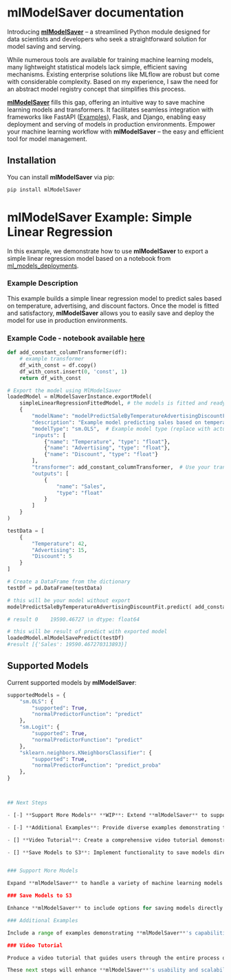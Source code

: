 # mlModelSaver documentation


Introducing **[mlModelSaver](https://pypi.org/project/mlModelSaver/)** – a streamlined Python module designed for data scientists and developers who seek a straightforward solution for model saving and serving.

While numerous tools are available for training machine learning models, many lightweight statistical models lack simple, efficient saving mechanisms. Existing enterprise solutions like MLflow are robust but come with considerable complexity. Based on my experience, I saw the need for an abstract model registry concept that simplifies this process.

**[mlModelSaver](https://github.com/smartdev-ca/mlModelSaver)** fills this gap, offering an intuitive way to save machine learning models and transformers. It facilitates seamless integration with frameworks like FastAPI ([Examples](https://github.com/jafarijason/ml_models_deployments)), Flask, and Django, enabling easy deployment and serving of models in production environments. Empower your machine learning workflow with **mlModelSaver** – the easy and efficient tool for model management.

## Installation

You can install **mlModelSaver** via pip:

```bash
pip install mlModelSaver
```


# mlModelSaver Example: Simple Linear Regression

In this example, we demonstrate how to use **mlModelSaver** to export a simple linear regression model based on a notebook from [ml_models_deployments](https://github.com/jafarijason/ml_models_deployments).

### Example Description

This example builds a simple linear regression model to predict sales based on temperature, advertising, and discount factors. Once the model is fitted and satisfactory, **mlModelSaver** allows you to easily save and deploy the model for use in production environments.

### Example Code - notebook available [here](https://github.com/jafarijason/ml_models_deployments/blob/master/notebooks/001.ipynb)


```python
def add_constant_columnTransformer(df):
    # example transformer
    df_with_const = df.copy()
    df_with_const.insert(0, 'const', 1)
    return df_with_const

# Export the model using MlModelSaver
loadedModel = mlModelSaverInstance.exportModel(
    simpleLinearRegressionFittedModel, # the models is fitted and ready for usage
    {
        "modelName": "modelPredictSaleByTemperatureAdvertisingDiscountFit",
        "description": "Example model predicting sales based on temperature, advertising, and discount.",
        "modelType": "sm.OLS",  # Example model type (replace with actual type)
        "inputs": [
            {"name": "Temperature", "type": "float"},
            {"name": "Advertising", "type": "float"},
            {"name": "Discount", "type": "float"}
        ],
        "transformer": add_constant_columnTransformer,  # Use your transformation function here
        "outputs": [
            {
                "name": "Sales",
                "type": "float"
            }
        ]
    }
)

testData = [
    {
        "Temperature": 42,
        "Advertising": 15,
        "Discount": 5
    }
]

# Create a DataFrame from the dictionary
testDf = pd.DataFrame(testData)

# this will be your model without export
modelPredictSaleByTemperatureAdvertisingDiscountFit.predict( add_constant_column(testDf)

# result 0    19590.46727 \n dtype: float64

# this will be result of predict with exported model
loadedModel.mlModelSavePredict(testDf)
#result [{'Sales': 19590.467270313893}]

```

## Supported Models

Current supported models by **mlModelSaver**:

```python
supportedModels = {
    "sm.OLS": {
        "supported": True,
        "normalPredictorFunction": "predict"
    },
    "sm.Logit": {
        "supported": True,
        "normalPredictorFunction": "predict"
    },
    "sklearn.neighbors.KNeighborsClassifier": {
        "supported": True,
        "normalPredictorFunction": "predict_proba"
    },
}



## Next Steps

- [-] **Support More Models** **WIP**: Extend **mlModelSaver** to support various types of models beyond simple linear regression, such as decision trees, neural networks, and ensemble methods.

- [-] **Additional Examples**: Provide diverse examples demonstrating the use of **mlModelSaver** with different machine learning models and data preprocessing techniques.

- [] **Video Tutorial**: Create a comprehensive video tutorial demonstrating how to train models, use **mlModelSaver** for saving and deployment, and integrate with popular frameworks like Flask and FastAPI.

- [] **Save Models to S3**: Implement functionality to save models directly to Amazon S3 for scalable and reliable storage, ensuring robust deployment in cloud environments.


### Support More Models

Expand **mlModelSaver** to handle a variety of machine learning models beyond simple linear regression. Example models could include decision trees, support vector machines, and deep learning models. Ensure that each model type integrates seamlessly with **mlModelSaver**'s saving and deployment functionalities.

### Save Models to S3

Enhance **mlModelSaver** to include options for saving models directly to Amazon S3. This feature ensures that models are stored securely and can be accessed from any location, facilitating deployment across distributed systems and cloud environments.

### Additional Examples

Include a range of examples demonstrating **mlModelSaver**'s capabilities across different use cases. Examples should cover various scenarios such as regression, classification, and time series forecasting. Provide clear instructions and code snippets for each example, showcasing how to prepare data, train models, and deploy them using **mlModelSaver**.

### Video Tutorial

Produce a video tutorial that guides users through the entire process of using **mlModelSaver**. The tutorial should include steps for training a model, integrating with **mlModelSaver** for saving and loading, and deploying the model using popular web frameworks like Flask or FastAPI. Emphasize best practices and common pitfalls to help users maximize efficiency and reliability in their machine learning projects.

These next steps will enhance **mlModelSaver**'s usability and scalability, enabling users to leverage advanced machine learning models effectively in production environments.


